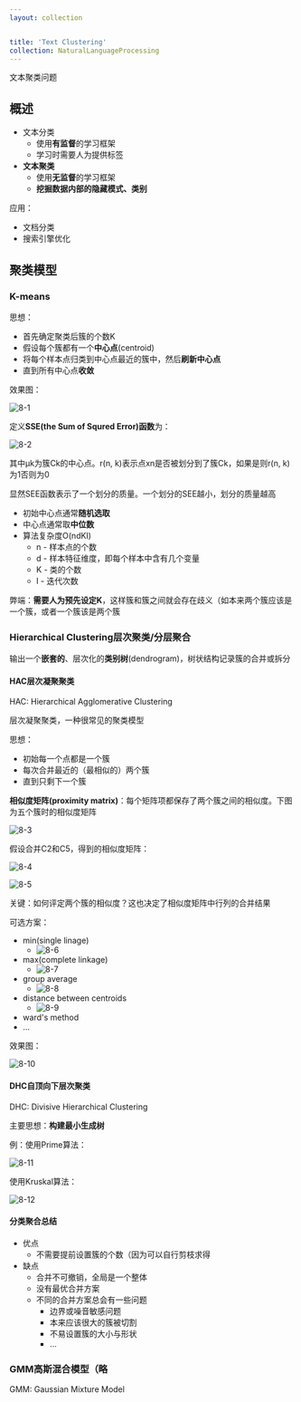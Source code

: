 ```yaml
---
layout: collection


title: 'Text Clustering'
collection: NaturalLanguageProcessing
---
```


文本聚类问题

## 概述

- 文本分类
  - 使用**有监督**的学习框架
  - 学习时需要人为提供标签
- **文本聚类**
  - 使用**无监督**的学习框架
  - **挖掘数据内部的隐藏模式、类别**

应用：
- 文档分类
- 搜索引擎优化

## 聚类模型

### K-means

思想：
- 首先确定聚类后簇的个数K
- 假设每个簇都有一个**中心点**(centroid)
- 将每个样本点归类到中心点最近的簇中，然后**刷新中心点**
- 直到所有中心点**收敛**

效果图：

![8-1](./_img/8-1.png)

定义**SSE(the Sum of Squred Error)函数**为：

![8-2](./_img/8-2.png)

其中μk为簇Ck的中心点。r(n, k)表示点xn是否被划分到了簇Ck，如果是则r(n, k)为1否则为0

显然SEE函数表示了一个划分的质量。一个划分的SEE越小，划分的质量越高

- 初始中心点通常**随机选取**
- 中心点通常取**中位数**
- 算法复杂度O(ndKI)
  - n - 样本点的个数
  - d - 样本特征维度，即每个样本中含有几个变量
  - K - 类的个数
  - I - 迭代次数

弊端：**需要人为预先设定K**，这样簇和簇之间就会存在歧义（如本来两个簇应该是一个簇，或者一个簇该是两个簇

### Hierarchical Clustering层次聚类/分层聚合

输出一个**嵌套的**、层次化的**类别树**(dendrogram)，树状结构记录簇的合并或拆分

#### HAC层次凝聚聚类

HAC: Hierarchical Agglomerative Clustering

层次凝聚聚类，一种很常见的聚类模型

思想：
- 初始每一个点都是一个簇
- 每次合并最近的（最相似的）两个簇
- 直到只剩下一个簇

**相似度矩阵(proximity matrix)**：每个矩阵项都保存了两个簇之间的相似度。下图为五个簇时的相似度矩阵

![8-3](./_img/8-3.png)

假设合并C2和C5，得到的相似度矩阵：

![8-4](./_img/8-4.png)

![8-5](./_img/8-5.png)

关键：如何评定两个簇的相似度？这也决定了相似度矩阵中行列的合并结果

可选方案：
- min(single linage)
  - ![8-6](./_img/8-6.png)
- max(complete linkage)
  - ![8-7](./_img/8-7.png)
- group average
  - ![8-8](./_img/8-8.png)
- distance between centroids
  - ![8-9](./_img/8-9.png)
- ward's method
- ...

效果图：

![8-10](./_img/8-10.png)

#### DHC自顶向下层次聚类

DHC: Divisive Hierarchical Clustering

主要思想：**构建最小生成树**

例：使用Prime算法：

![8-11](./_img/8-11.png)

使用Kruskal算法：

![8-12](./_img/8-12.png)

#### 分类聚合总结

- 优点
  - 不需要提前设置簇的个数（因为可以自行剪枝求得
- 缺点
  - 合并不可撤销，全局是一个整体
  - 没有最优合并方案
  - 不同的合并方案总会有一些问题
    - 边界或噪音敏感问题
    - 本来应该很大的簇被切割
    - 不易设置簇的大小与形状
    - ...

### GMM高斯混合模型（略

GMM: Gaussian Mixture Model


